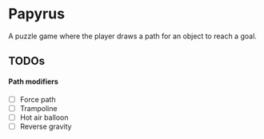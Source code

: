 # Papyrus

A puzzle game where the player draws a path for an object to reach a goal.

## TODOs

#### Path modifiers
- [ ] Force path
- [ ] Trampoline
- [ ] Hot air balloon
- [ ] Reverse gravity